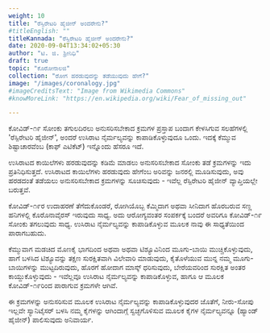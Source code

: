 ```yaml
---
weight: 10
title: "ರೆಸ್ಪಿರೇಟರಿ ಹೈಜೀನ್ ಅಂದರೇನು?"
#titleEnglish: ""
titleKannada: "ರೆಸ್ಪಿರೇಟರಿ ಹೈಜೀನ್ ಅಂದರೇನು?"
date: 2020-09-04T13:34:02+05:30
author: "ಟಿ. ಜಿ. ಶ್ರೀನಿಧಿ"
draft: true
topic: "ಕೊರೋನಾಲಜಿ"
collection: "ರೋಗ ಹರಡುವುದನ್ನು ತಡೆಯುವುದು ಹೇಗೆ?"
image: "/images/coronalogy.jpg"
#imageCreditsText: "Image from Wikimedia Commons"
#knowMoreLink: "https://en.wikipedia.org/wiki/Fear_of_missing_out"

---
```


ಕೋವಿಡ್-೧೯ ಸೋಂಕು ತಗುಲದಿರಲು ಅನುಸರಿಸಬೇಕಾದ ಕ್ರಮಗಳ ಪ್ರಸ್ತಾಪ ಬಂದಾಗ ಕೇಳಸಿಗುವ ಸಲಹೆಗಳಲ್ಲಿ 'ರೆಸ್ಪಿರೇಟರಿ ಹೈಜೀನ್', ಅಂದರೆ ಉಸಿರಾಟ ನೈರ್ಮಲ್ಯವನ್ನು ಕಾಪಾಡಿಕೊಳ್ಳುವುದೂ ಒಂದು. ಇದಕ್ಕೆ ಕೆಮ್ಮುವ ಶಿಷ್ಟಾಚಾರವೆಂಬ (ಕಾಫ್ ಎಟಿಕೆಟ್) ಇನ್ನೊಂದು ಹೆಸರೂ ಇದೆ. 

ಉಸಿರಾಟದ ಕಾಯಿಲೆಗಳು ಹರಡುವುದನ್ನು ಕಡಿಮೆ ಮಾಡಲು ಅನುಸರಿಸಬೇಕಾದ ಸೋಂಕು ತಡೆ ಕ್ರಮಗಳನ್ನು ಇದು ಪ್ರತಿನಿಧಿಸುತ್ತದೆ. ಉಸಿರಾಟದ ಕಾಯಿಲೆಗಳು ಹರಡುವುದು ಹೇಗೆಂಬ ಅರಿವನ್ನು ಜನರಲ್ಲಿ ಮೂಡಿಸುವುದು, ಅವು ಹರಡದಂತೆ ತಡೆಯಲು ಅನುಸರಿಸಬೇಕಾದ ಕ್ರಮಗಳನ್ನು ಸೂಚಿಸುವುದು - ಇವೆಲ್ಲ ರೆಸ್ಪಿರೇಟರಿ ಹೈಜೀನ್ ವ್ಯಾಪ್ತಿಯಲ್ಲೇ ಬರುತ್ತವೆ. 

ಕೋವಿಡ್-೧೯ರ ಉದಾಹರಣೆ ತೆಗೆದುಕೊಂಡರೆ, ರೋಗಿಯೊಬ್ಬ ಕೆಮ್ಮಿದಾಗ ಅಥವಾ ಸೀನಿದಾಗ ಹೊರಬರುವ ಸಣ್ಣ ಹನಿಗಳಲ್ಲಿ ಕೊರೊನಾವೈರಸ್ ಇರುವುದು ಸಾಧ್ಯ. ಅದು ಆರೋಗ್ಯವಂತರ ಸಂಪರ್ಕಕ್ಕೆ ಬಂದರೆ ಅವರಿಗೂ ಕೋವಿಡ್-೧೯ ಸೋಂಕು ತಗಲುವುದು ಸಾಧ್ಯ. ಉಸಿರಾಟ ನೈರ್ಮಲ್ಯವನ್ನು ಕಾಪಾಡಿಕೊಳ್ಳುವ ಮೂಲಕ ನಾವು ಈ ಸಾಧ್ಯತೆಯಿಂದ ಪಾರಾಗಬಹುದು. 

ಕೆಮ್ಮುವಾಗ ಮಡಚಿದ ಮೊಣಕೈ ಭಾಗದಿಂದ ಅಥವಾ ಅಥವಾ ಟಿಶ್ಯೂವಿನಿಂದ ಮೂಗು-ಬಾಯಿ ಮುಚ್ಚಿಕೊಳ್ಳುವುದು, ಹಾಗೆ ಬಳಸಿದ ಟಿಶ್ಯೂವನ್ನು ತಕ್ಷಣ ಸುರಕ್ಷಿತವಾಗಿ ವಿಲೇವಾರಿ ಮಾಡುವುದು, ಕೈತೊಳೆಯುವ ಮುನ್ನ ನಮ್ಮ ಮೂಗು-ಬಾಯಿಗಳನ್ನು ಮುಟ್ಟದಿರುವುದು, ಹೊರಗೆ ಹೋದಾಗ ಮಾಸ್ಕ್ ಧರಿಸುವುದು, ಬೇರೆಯವರಿಂದ ಸುರಕ್ಷಿತ ಅಂತರ ಕಾಯ್ದುಕೊಳ್ಳುವುದು - ಇವೆಲ್ಲವೂ ಉಸಿರಾಟ ನೈರ್ಮಲ್ಯವನ್ನು ಕಾಪಾಡಿಕೊಳ್ಳುವ, ಹಾಗೂ ಆ ಮೂಲಕ ಕೋವಿಡ್-೧೯ರಿಂದ ಪಾರಾಗುವ ಕ್ರಮಗಳೇ ಆಗಿವೆ. 

ಈ ಕ್ರಮಗಳನ್ನು ಅನುಸರಿಸುವ ಮೂಲಕ ಉಸಿರಾಟ ನೈರ್ಮಲ್ಯವನ್ನು ಕಾಪಾಡಿಕೊಳ್ಳುವುದರ ಜೊತೆಗೆ, ನೀರು-ಸೋಪು ಇಲ್ಲವೇ ಸ್ಯಾನಿಟೈಸರ್ ಬಳಸಿ ನಮ್ಮ ಕೈಗಳನ್ನು ಆಗಿಂದಾಗ್ಗೆ ಸ್ವಚ್ಛಗೊಳಿಸುವ ಮೂಲಕ ಕೈಗಳ ನೈರ್ಮಲ್ಯವನ್ನೂ (ಹ್ಯಾಂಡ್ ಹೈಜೀನ್) ಪಾಲಿಸುವುದು ಅನಿವಾರ್ಯ.
